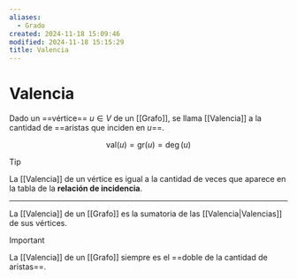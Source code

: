 ```yaml
---
aliases:
  - Grado
created: 2024-11-18 15:09:46
modified: 2024-11-18 15:15:29
title: Valencia
---
```


# Valencia

Dado un ==vértice== $u \in V$ de un [[Grafo]], se llama [[Valencia]] a la cantidad de ==aristas que inciden en $u$==.

$$
\text{val}(u) =
\text{gr}(u) =
\deg (u)
$$

> [!tip]
> La [[Valencia]] de un vértice es igual a la cantidad de veces que aparece en la tabla de la **relación de incidencia**.

---

La [[Valencia]] de un [[Grafo]] es la sumatoria de las [[Valencia|Valencias]] de sus vértices.

> [!important]
> La [[Valencia]] de un [[Grafo]] siempre es el ==doble de la cantidad de aristas==.
